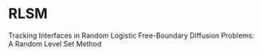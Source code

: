 # RLSM
Tracking Interfaces in Random Logistic Free-Boundary Diffusion Problems: A Random Level Set Method

